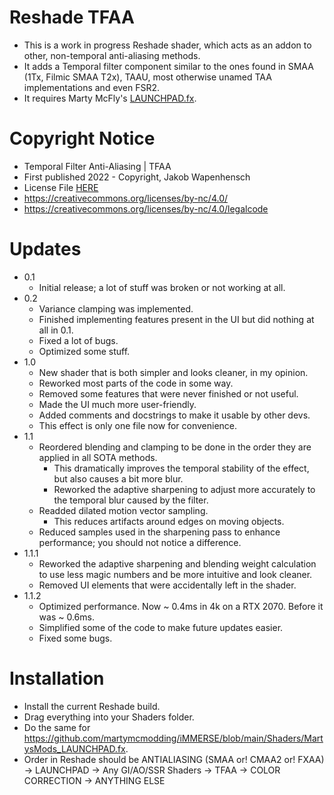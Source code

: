 # Reshade TFAA
- This is a work in progress Reshade shader, which acts as an addon to other, non-temporal anti-aliasing methods.
- It adds a Temporal filter component similar to the ones found in SMAA (1Tx, Filmic SMAA T2x), TAAU, most otherwise unamed TAA implementations and even FSR2. 
- It requires Marty McFly's [LAUNCHPAD.fx](https://github.com/martymcmodding/iMMERSE/blob/main/Shaders/MartysMods_LAUNCHPAD.fx).

# Copyright Notice
 - Temporal Filter Anti-Aliasing | TFAA
 - First published 2022 - Copyright, Jakob Wapenhensch
 - License File [HERE](LICENSE)
 - https://creativecommons.org/licenses/by-nc/4.0/
 - https://creativecommons.org/licenses/by-nc/4.0/legalcode
  
# Updates
- 0.1 
  - Initial release; a lot of stuff was broken or not working at all.
- 0.2 
  - Variance clamping was implemented.
  - Finished implementing features present in the UI but did nothing at all in 0.1.
  - Fixed a lot of bugs.
  - Optimized some stuff.
- 1.0
  - New shader that is both simpler and looks cleaner, in my opinion.
  - Reworked most parts of the code in some way.
  - Removed some features that were never finished or not useful.
  - Made the UI much more user-friendly.
  - Added comments and docstrings to make it usable by other devs.
  - This effect is only one file now for convenience.
- 1.1
  - Reordered blending and clamping to be done in the order they are applied in all SOTA methods.
    - This dramatically improves the temporal stability of the effect, but also causes a bit more blur.
    - Reworked the adaptive sharpening to adjust more accurately to the temporal blur caused by the filter.
  - Readded dilated motion vector sampling.
    - This reduces artifacts around edges on moving objects.
  - Reduced samples used in the sharpening pass to enhance performance; you should not notice a difference.
- 1.1.1
  - Reworked the adaptive sharpening and blending weight calculation to use less magic numbers and be more intuitive and look cleaner.
  - Removed UI elements that were accidentally left in the shader.
- 1.1.2
  - Optimized performance. Now ~ 0.4ms in 4k on a RTX 2070. Before it was ~ 0.6ms.
  - Simplified some of the code to make future updates easier.
  - Fixed some bugs.


# Installation
- Install the current Reshade build.
- Drag everything into your Shaders folder.
- Do the same for https://github.com/martymcmodding/iMMERSE/blob/main/Shaders/MartysMods_LAUNCHPAD.fx.
- Order in Reshade should be ANTIALIASING (SMAA or! CMAA2 or! FXAA) -> LAUNCHPAD -> Any GI/AO/SSR Shaders -> TFAA -> COLOR CORRECTION -> ANYTHING ELSE

